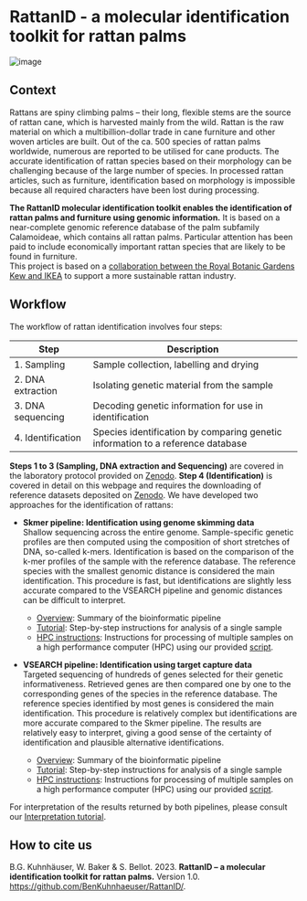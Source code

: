 # RattanID - a molecular identification toolkit for rattan palms

![image](https://user-images.githubusercontent.com/56020162/231502405-1e07a2e3-d497-442d-985c-9d67ab1b3032.png)

## Context
Rattans are spiny climbing palms – their long, flexible stems are the source of rattan cane, which is harvested mainly from the wild. Rattan is the raw material on which a multibillion-dollar trade in cane furniture and other woven articles are built. Out of the ca. 500 species of rattan palms worldwide, numerous are reported to be utilised for cane products. The accurate identification of rattan species based on their morphology can be challenging because of the large number of species. In processed rattan articles, such as furniture, identification based on morphology is impossible because all required characters have been lost during processing.

**The RattanID molecular identification toolkit enables the identification of rattan palms and furniture using genomic information.** It is based on a near-complete genomic reference database of the palm subfamily Calamoideae, which contains all rattan palms. Particular attention has been paid to include economically important rattan species that are likely to be found in furniture.  
This project is based on a [collaboration between the Royal Botanic Gardens Kew and IKEA](https://www.kew.org/science/our-science/projects/sustainable-rattan) to support a more sustainable rattan industry.
  
## Workflow
The workflow of rattan identification involves four steps:  

| Step | Description
| --- | ---
| 1. Sampling | Sample collection, labelling and drying
| 2. DNA extraction | Isolating genetic material from the sample
| 3. DNA sequencing | Decoding genetic information for use in identification
| 4. Identification | Species identification by comparing genetic information to a reference database  
  
**Steps 1 to 3 (Sampling, DNA extraction and Sequencing)** are covered in the laboratory protocol provided on [Zenodo](https://doi.org/10.5281/zenodo.7733000). **Step 4 (Identification)** is covered in detail on this webpage and requires the downloading of reference datasets deposited on [Zenodo](https://doi.org/10.5281/zenodo.7733000). We have developed two approaches for the identification of rattans:
- **Skmer pipeline: Identification using genome skimming data**  
Shallow sequencing across the entire genome. Sample-specific genetic profiles are then computed using the composition of short stretches of DNA, so-called k-mers. Identification is based on the comparison of the k-mer profiles of the sample with the reference database. The reference species with the smallest genomic distance is considered the main identification. This procedure is fast, but identifications are slightly less accurate compared to the VSEARCH pipeline and genomic distances can be difficult to interpret.
  * [Overview](Skmer_Pipeline): Summary of the bioinformatic pipeline
  * [Tutorial](Skmer_Pipeline/Tutorial.md): Step-by-step instructions for analysis of a single sample
  * [HPC instructions](Skmer_Pipeline/Slurm_Instructions.md): Instructions for processing of multiple samples on a high performance computer (HPC) using our provided [script](Skmer_Pipeline/skmer_raw_to_query.sh).
  
- **VSEARCH pipeline: Identification using target capture data**  
Targeted sequencing of hundreds of genes selected for their genetic informativeness. Retrieved genes are then compared one by one to the corresponding genes of the species in the reference database. The reference species identified by most genes is considered the main identification. This procedure is relatively complex but identifications are more accurate compared to the Skmer pipeline. The results are relatively easy to interpret, giving a good sense of the certainty of identification and plausible alternative identifications.  
  * [Overview](VSEARCH_Pipeline): Summary of the bioinformatic pipeline
  * [Tutorial](VSEARCH_Pipeline/Tutorial.md): Step-by-step instructions for analysis of a single sample
  * [HPC instructions](VSEARCH_Pipeline/Slurm_Instructions.md): Instructions for  processing of multiple samples on a high performance computer (HPC) using our provided [script](VSEARCH_Pipeline/vsearch_raw_to_query.sh).  

For interpretation of the results returned by both pipelines, please consult our [Interpretation tutorial](Interpretation_Tutorial.md).
  
## How to cite us
B.G. Kuhnhäuser, W. Baker & S. Bellot. 2023. **RattanID – a molecular identification toolkit for rattan palms.** Version 1.0. https://github.com/BenKuhnhaeuser/RattanID/. 
